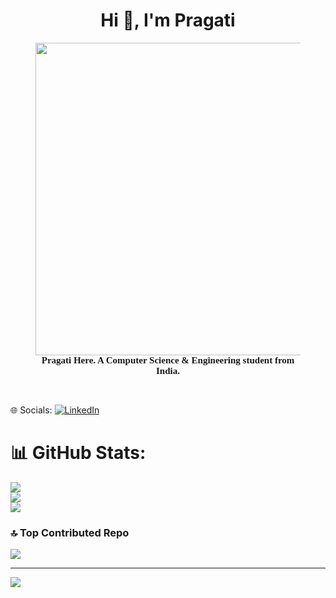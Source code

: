 <!--## Hi there 👋-->

<!--
**PRAGATI-AI-CODER/PRAGATI-AI-CODER** is a ✨ _special_ ✨ repository because its `README.md` (this file) appears on your GitHub profile.

Here are some ideas to get you started:

- 🔭 I’m currently working on ...
- 🌱 I’m currently learning ...
- 👯 I’m looking to collaborate on ...
- 🤔 I’m looking for help with ...
- 💬 Ask me about ...
- 📫 How to reach me: ...
- 😄 Pronouns: ...
- ⚡ Fun fact: ...
-->

## 
<h1 align="center">Hi 👋, I'm  Pragati</h1>

<figure align="center" >
  <img height="500" src="https://user-images.githubusercontent.com/74038190/225813708-98b745f2-7d22-48cf-9150-083f1b00d6c9.gif" style="object-fit:cover;" />
<figcaption style="text-align:center; font-size:15px; font-family:mono; font-weight:bold;">Pragati Here. A Computer Science & Engineering student from India. </figcaption>
</figure>
 
<br>

🌐 Socials:
[![LinkedIn](https://img.shields.io/badge/LinkedIn-%230077B5.svg?logo=linkedin&logoColor=white)](https://linkedin.com/in/https://www.linkedin.com/in/%20pragati-dubey-441423309) 
# 📊 GitHub Stats:
![](https://github-readme-stats.vercel.app/api?username=PRAGATI-AI-CODER&theme=dark&hide_border=false&include_all_commits=false&count_private=false)<br/>
![](https://nirzak-streak-stats.vercel.app/?user=PRAGATI-AI-CODER&theme=dark&hide_border=false)<br/>
![](https://github-readme-stats.vercel.app/api/top-langs/?username=PRAGATI-AI-CODER&theme=dark&hide_border=false&include_all_commits=false&count_private=false&layout=compact)

### 🔝 Top Contributed Repo
![](https://github-contributor-stats.vercel.app/api?username=PRAGATI-AI-CODER&limit=5&theme=dark&combine_all_yearly_contributions=true)

---
[![](https://visitcount.itsvg.in/api?id=PRAGATI-AI-CODER&icon=0&color=0)](https://visitcount.itsvg.in)

<!-- Proudly created with GPRM ( https://gprm.itsvg.in ) -->
